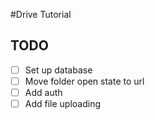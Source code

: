 #Drive Tutorial


## TODO

-[ ] Set up database
-[ ] Move folder open state to url
-[ ] Add auth
-[ ] Add file uploading
